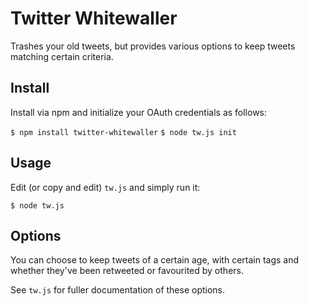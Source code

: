 # Twitter Whitewaller

Trashes your old tweets, but provides various options to keep tweets matching certain criteria. 


## Install

Install via npm and initialize your OAuth credentials as follows:

`$ npm install twitter-whitewaller`
`$ node tw.js init`


## Usage

Edit (or copy and edit) `tw.js` and simply run it:

`$ node tw.js`


## Options

You can choose to keep tweets of a certain age, with certain tags and whether they've been retweeted or favourited by others.

See `tw.js` for fuller documentation of these options.